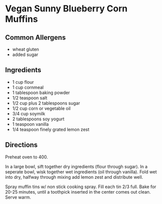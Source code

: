 # Vegan Sunny Blueberry Corn Muffins

## Common Allergens
* wheat gluten
* added sugar

## Ingredients
* 1 cup flour
* 1 cup cornmeal
* 1 tablespoon baking powder
* 1/2 teaspoon salt
* 1/2 cup plus 2 tablespoons sugar
* 1/2 cup corn or vegetable oil
* 3/4 cup soymilk
* 2 tablespoons soy yogurt
* 1 teaspoon vanilla
* 1/4 teaspoon finely grated lemon zest

## Directions
Preheat oven to 400.

In a large bowl, sift together dry ingredients (flour through sugar). In a seperate bowl, wisk together wet ingredients (oil through vanilla). Fold wet into dry, halfway through mixing add lemon zest and distribute well.

Spray muffin tins w/ non stick cooking spray. Fill each tin 2/3 full. Bake for 20-25 minutes, until a toothpick inserted in the center comes out clean. Serve warm.
